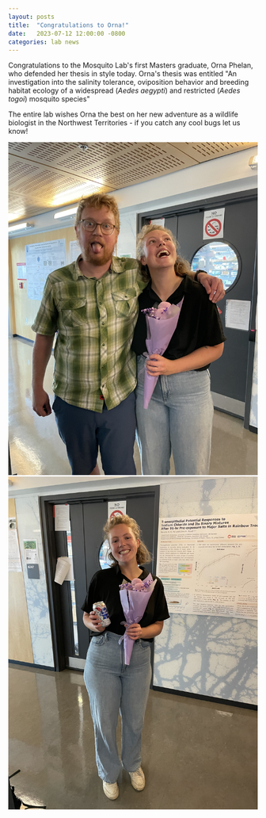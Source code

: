 ```yaml
---
layout: posts
title:  "Congratulations to Orna!"
date:   2023-07-12 12:00:00 -0800
categories: lab news
---
```


Congratulations to the Mosquito Lab's first Masters graduate, Orna Phelan, who defended her thesis in style today. Orna's thesis was entitled "An investigation into the salinity tolerance, oviposition behavior and breeding habitat ecology of a widespread (*Aedes aegypti*) and restricted (*Aedes togoi*) mosquito species"

The entire lab wishes Orna the best on her new adventure as a wildlife biologist in the Northwest Territories - if you catch any cool bugs let us know!

![orna1](/assets/images/202307orna1.jpg) 
![orna2](/assets/images/202307orna2.jpg)